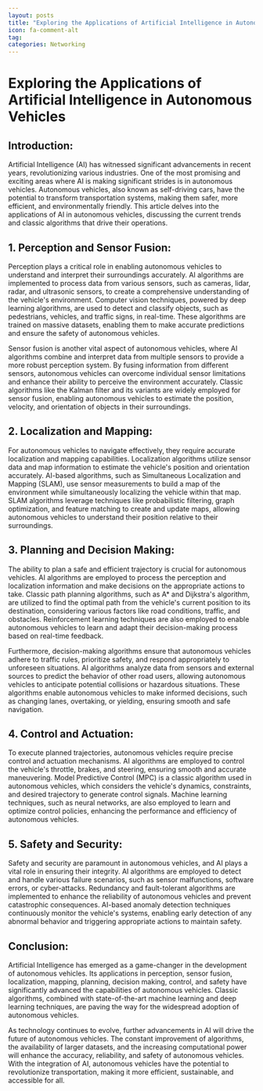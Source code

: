 ```yaml
---
layout: posts
title: "Exploring the Applications of Artificial Intelligence in Autonomous Vehicles"
icon: fa-comment-alt
tag:      
categories: Networking
---
```



# Exploring the Applications of Artificial Intelligence in Autonomous Vehicles

## Introduction:

Artificial Intelligence (AI) has witnessed significant advancements in recent years, revolutionizing various industries. One of the most promising and exciting areas where AI is making significant strides is in autonomous vehicles. Autonomous vehicles, also known as self-driving cars, have the potential to transform transportation systems, making them safer, more efficient, and environmentally friendly. This article delves into the applications of AI in autonomous vehicles, discussing the current trends and classic algorithms that drive their operations.

## 1. Perception and Sensor Fusion:

Perception plays a critical role in enabling autonomous vehicles to understand and interpret their surroundings accurately. AI algorithms are implemented to process data from various sensors, such as cameras, lidar, radar, and ultrasonic sensors, to create a comprehensive understanding of the vehicle's environment. Computer vision techniques, powered by deep learning algorithms, are used to detect and classify objects, such as pedestrians, vehicles, and traffic signs, in real-time. These algorithms are trained on massive datasets, enabling them to make accurate predictions and ensure the safety of autonomous vehicles.

Sensor fusion is another vital aspect of autonomous vehicles, where AI algorithms combine and interpret data from multiple sensors to provide a more robust perception system. By fusing information from different sensors, autonomous vehicles can overcome individual sensor limitations and enhance their ability to perceive the environment accurately. Classic algorithms like the Kalman filter and its variants are widely employed for sensor fusion, enabling autonomous vehicles to estimate the position, velocity, and orientation of objects in their surroundings.

## 2. Localization and Mapping:

For autonomous vehicles to navigate effectively, they require accurate localization and mapping capabilities. Localization algorithms utilize sensor data and map information to estimate the vehicle's position and orientation accurately. AI-based algorithms, such as Simultaneous Localization and Mapping (SLAM), use sensor measurements to build a map of the environment while simultaneously localizing the vehicle within that map. SLAM algorithms leverage techniques like probabilistic filtering, graph optimization, and feature matching to create and update maps, allowing autonomous vehicles to understand their position relative to their surroundings.

## 3. Planning and Decision Making:

The ability to plan a safe and efficient trajectory is crucial for autonomous vehicles. AI algorithms are employed to process the perception and localization information and make decisions on the appropriate actions to take. Classic path planning algorithms, such as A* and Dijkstra's algorithm, are utilized to find the optimal path from the vehicle's current position to its destination, considering various factors like road conditions, traffic, and obstacles. Reinforcement learning techniques are also employed to enable autonomous vehicles to learn and adapt their decision-making process based on real-time feedback.

Furthermore, decision-making algorithms ensure that autonomous vehicles adhere to traffic rules, prioritize safety, and respond appropriately to unforeseen situations. AI algorithms analyze data from sensors and external sources to predict the behavior of other road users, allowing autonomous vehicles to anticipate potential collisions or hazardous situations. These algorithms enable autonomous vehicles to make informed decisions, such as changing lanes, overtaking, or yielding, ensuring smooth and safe navigation.

## 4. Control and Actuation:

To execute planned trajectories, autonomous vehicles require precise control and actuation mechanisms. AI algorithms are employed to control the vehicle's throttle, brakes, and steering, ensuring smooth and accurate maneuvering. Model Predictive Control (MPC) is a classic algorithm used in autonomous vehicles, which considers the vehicle's dynamics, constraints, and desired trajectory to generate control signals. Machine learning techniques, such as neural networks, are also employed to learn and optimize control policies, enhancing the performance and efficiency of autonomous vehicles.

## 5. Safety and Security:

Safety and security are paramount in autonomous vehicles, and AI plays a vital role in ensuring their integrity. AI algorithms are employed to detect and handle various failure scenarios, such as sensor malfunctions, software errors, or cyber-attacks. Redundancy and fault-tolerant algorithms are implemented to enhance the reliability of autonomous vehicles and prevent catastrophic consequences. AI-based anomaly detection techniques continuously monitor the vehicle's systems, enabling early detection of any abnormal behavior and triggering appropriate actions to maintain safety.

## Conclusion:

Artificial Intelligence has emerged as a game-changer in the development of autonomous vehicles. Its applications in perception, sensor fusion, localization, mapping, planning, decision making, control, and safety have significantly advanced the capabilities of autonomous vehicles. Classic algorithms, combined with state-of-the-art machine learning and deep learning techniques, are paving the way for the widespread adoption of autonomous vehicles.

As technology continues to evolve, further advancements in AI will drive the future of autonomous vehicles. The constant improvement of algorithms, the availability of larger datasets, and the increasing computational power will enhance the accuracy, reliability, and safety of autonomous vehicles. With the integration of AI, autonomous vehicles have the potential to revolutionize transportation, making it more efficient, sustainable, and accessible for all.